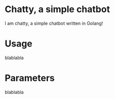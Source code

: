 # Chatty, a simple chatbot

I am chatty, a simple chatbot written in Golang!

# Usage

blablabla

# Parameters

blablabla


